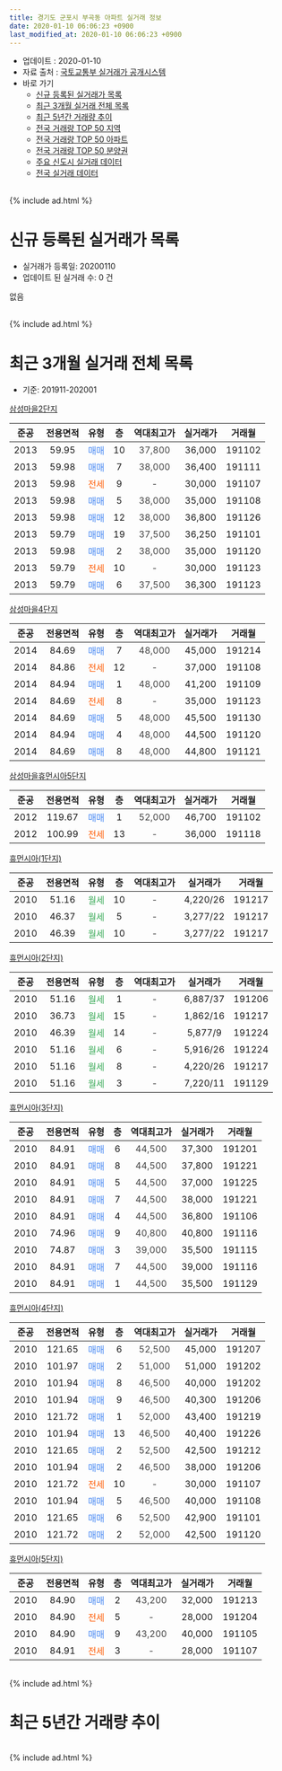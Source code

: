 ```yaml
---
title: 경기도 군포시 부곡동 아파트 실거래 정보
date: 2020-01-10 06:06:23 +0900
last_modified_at: 2020-01-10 06:06:23 +0900
---
```


* 업데이트 : 2020-01-10
* 자료 출처 : [국토교통부 실거래가 공개시스템](http://rt.molit.go.kr)
* 바로 가기
    * [신규 등록된 실거래가 목록](#신규-등록된-실거래가-목록)
    * [최근 3개월 실거래 전체 목록](#최근-3개월-실거래-전체-목록)
    * [최근 5년간 거래량 추이](#최근-5년간-거래량-추이)
    * [전국 거래량 TOP 50 지역](https://inasie.github.io/apt-trade-info/최근-3개월-전국에서-가장-거래가-많이-발생한-지역)
    * [전국 거래량 TOP 50 아파트](https://inasie.github.io/apt-trade-info/최근-3개월-전국에서-가장-거래가-많이-발생한-아파트)
    * [전국 거래량 TOP 50 분양권](https://inasie.github.io/apt-trade-info/최근-3개월-전국에서-가장-거래가-많이-발생한-분양권)
    * [주요 신도시 실거래 데이터](https://inasie.github.io/apt-trade-info/주요-신도시)
    * [전국 실거래 데이터](https://inasie.github.io/apt-trade-info/전국)
<br>
{% include ad.html %}
<br>

# 신규 등록된 실거래가 목록
* 실거래가 등록일: 20200110
* 업데이트 된 실거래 수: 0 건

없음

<br>
{% include ad.html %}
<br>

# 최근 3개월 실거래 전체 목록
* 기준: 201911-202001


[삼성마을2단지](https://search.naver.com/search.naver?query=%EA%B2%BD%EA%B8%B0%EB%8F%84+%EA%B5%B0%ED%8F%AC%EC%8B%9C+%EB%B6%80%EA%B3%A1%EB%8F%99+%EC%82%BC%EC%84%B1%EB%A7%88%EC%9D%842%EB%8B%A8%EC%A7%80)

|준공|전용면적|유형|층|역대최고가|실거래가|거래월|
|:---:|:---:|:---:|:---:|:---:|:---:|:---:|
|2013|59.95|<span style="color:#4285f3">매매</span>|10|<span style="color:#444444">37,800</span>|36,000|191102|
|2013|59.98|<span style="color:#4285f3">매매</span>|7|<span style="color:#444444">38,000</span>|36,400|191111|
|2013|59.98|<span style="color:#ff5a00">전세</span>|9|<span style="color:#444444">-</span>|30,000|191107|
|2013|59.98|<span style="color:#4285f3">매매</span>|5|<span style="color:#444444">38,000</span>|35,000|191108|
|2013|59.98|<span style="color:#4285f3">매매</span>|12|<span style="color:#444444">38,000</span>|36,800|191126|
|2013|59.79|<span style="color:#4285f3">매매</span>|19|<span style="color:#444444">37,500</span>|36,250|191101|
|2013|59.98|<span style="color:#4285f3">매매</span>|2|<span style="color:#444444">38,000</span>|35,000|191120|
|2013|59.79|<span style="color:#ff5a00">전세</span>|10|<span style="color:#444444">-</span>|30,000|191123|
|2013|59.79|<span style="color:#4285f3">매매</span>|6|<span style="color:#444444">37,500</span>|36,300|191123|

[삼성마을4단지](https://search.naver.com/search.naver?query=%EA%B2%BD%EA%B8%B0%EB%8F%84+%EA%B5%B0%ED%8F%AC%EC%8B%9C+%EB%B6%80%EA%B3%A1%EB%8F%99+%EC%82%BC%EC%84%B1%EB%A7%88%EC%9D%844%EB%8B%A8%EC%A7%80)

|준공|전용면적|유형|층|역대최고가|실거래가|거래월|
|:---:|:---:|:---:|:---:|:---:|:---:|:---:|
|2014|84.69|<span style="color:#4285f3">매매</span>|7|<span style="color:#444444">48,000</span>|45,000|191214|
|2014|84.86|<span style="color:#ff5a00">전세</span>|12|<span style="color:#444444">-</span>|37,000|191108|
|2014|84.94|<span style="color:#4285f3">매매</span>|1|<span style="color:#444444">48,000</span>|41,200|191109|
|2014|84.69|<span style="color:#ff5a00">전세</span>|8|<span style="color:#444444">-</span>|35,000|191123|
|2014|84.69|<span style="color:#4285f3">매매</span>|5|<span style="color:#444444">48,000</span>|45,500|191130|
|2014|84.94|<span style="color:#4285f3">매매</span>|4|<span style="color:#444444">48,000</span>|44,500|191120|
|2014|84.69|<span style="color:#4285f3">매매</span>|8|<span style="color:#444444">48,000</span>|44,800|191121|

[삼성마을휴먼시아5단지](https://search.naver.com/search.naver?query=%EA%B2%BD%EA%B8%B0%EB%8F%84+%EA%B5%B0%ED%8F%AC%EC%8B%9C+%EB%B6%80%EA%B3%A1%EB%8F%99+%EC%82%BC%EC%84%B1%EB%A7%88%EC%9D%84%ED%9C%B4%EB%A8%BC%EC%8B%9C%EC%95%845%EB%8B%A8%EC%A7%80)

|준공|전용면적|유형|층|역대최고가|실거래가|거래월|
|:---:|:---:|:---:|:---:|:---:|:---:|:---:|
|2012|119.67|<span style="color:#4285f3">매매</span>|1|<span style="color:#444444">52,000</span>|46,700|191102|
|2012|100.99|<span style="color:#ff5a00">전세</span>|13|<span style="color:#444444">-</span>|36,000|191118|

[휴먼시아(1단지)](https://search.naver.com/search.naver?query=%EA%B2%BD%EA%B8%B0%EB%8F%84+%EA%B5%B0%ED%8F%AC%EC%8B%9C+%EB%B6%80%EA%B3%A1%EB%8F%99+%ED%9C%B4%EB%A8%BC%EC%8B%9C%EC%95%84%281%EB%8B%A8%EC%A7%80%29)

|준공|전용면적|유형|층|역대최고가|실거래가|거래월|
|:---:|:---:|:---:|:---:|:---:|:---:|:---:|
|2010|51.16|<span style="color:#34a853">월세</span>|10|<span style="color:#444444">-</span>|4,220/26|191217|
|2010|46.37|<span style="color:#34a853">월세</span>|5|<span style="color:#444444">-</span>|3,277/22|191217|
|2010|46.39|<span style="color:#34a853">월세</span>|10|<span style="color:#444444">-</span>|3,277/22|191217|

[휴먼시아(2단지)](https://search.naver.com/search.naver?query=%EA%B2%BD%EA%B8%B0%EB%8F%84+%EA%B5%B0%ED%8F%AC%EC%8B%9C+%EB%B6%80%EA%B3%A1%EB%8F%99+%ED%9C%B4%EB%A8%BC%EC%8B%9C%EC%95%84%282%EB%8B%A8%EC%A7%80%29)

|준공|전용면적|유형|층|역대최고가|실거래가|거래월|
|:---:|:---:|:---:|:---:|:---:|:---:|:---:|
|2010|51.16|<span style="color:#34a853">월세</span>|1|<span style="color:#444444">-</span>|6,887/37|191206|
|2010|36.73|<span style="color:#34a853">월세</span>|15|<span style="color:#444444">-</span>|1,862/16|191217|
|2010|46.39|<span style="color:#34a853">월세</span>|14|<span style="color:#444444">-</span>|5,877/9|191224|
|2010|51.16|<span style="color:#34a853">월세</span>|6|<span style="color:#444444">-</span>|5,916/26|191224|
|2010|51.16|<span style="color:#34a853">월세</span>|8|<span style="color:#444444">-</span>|4,220/26|191217|
|2010|51.16|<span style="color:#34a853">월세</span>|3|<span style="color:#444444">-</span>|7,220/11|191129|

[휴먼시아(3단지)](https://search.naver.com/search.naver?query=%EA%B2%BD%EA%B8%B0%EB%8F%84+%EA%B5%B0%ED%8F%AC%EC%8B%9C+%EB%B6%80%EA%B3%A1%EB%8F%99+%ED%9C%B4%EB%A8%BC%EC%8B%9C%EC%95%84%283%EB%8B%A8%EC%A7%80%29)

|준공|전용면적|유형|층|역대최고가|실거래가|거래월|
|:---:|:---:|:---:|:---:|:---:|:---:|:---:|
|2010|84.91|<span style="color:#4285f3">매매</span>|6|<span style="color:#444444">44,500</span>|37,300|191201|
|2010|84.91|<span style="color:#4285f3">매매</span>|8|<span style="color:#444444">44,500</span>|37,800|191221|
|2010|84.91|<span style="color:#4285f3">매매</span>|5|<span style="color:#444444">44,500</span>|37,000|191225|
|2010|84.91|<span style="color:#4285f3">매매</span>|7|<span style="color:#444444">44,500</span>|38,000|191221|
|2010|84.91|<span style="color:#4285f3">매매</span>|4|<span style="color:#444444">44,500</span>|36,800|191106|
|2010|74.96|<span style="color:#4285f3">매매</span>|9|<span style="color:#444444">40,800</span>|40,800|191116|
|2010|74.87|<span style="color:#4285f3">매매</span>|3|<span style="color:#444444">39,000</span>|35,500|191115|
|2010|84.91|<span style="color:#4285f3">매매</span>|7|<span style="color:#444444">44,500</span>|39,000|191116|
|2010|84.91|<span style="color:#4285f3">매매</span>|1|<span style="color:#444444">44,500</span>|35,500|191129|

[휴먼시아(4단지)](https://search.naver.com/search.naver?query=%EA%B2%BD%EA%B8%B0%EB%8F%84+%EA%B5%B0%ED%8F%AC%EC%8B%9C+%EB%B6%80%EA%B3%A1%EB%8F%99+%ED%9C%B4%EB%A8%BC%EC%8B%9C%EC%95%84%284%EB%8B%A8%EC%A7%80%29)

|준공|전용면적|유형|층|역대최고가|실거래가|거래월|
|:---:|:---:|:---:|:---:|:---:|:---:|:---:|
|2010|121.65|<span style="color:#4285f3">매매</span>|6|<span style="color:#444444">52,500</span>|45,000|191207|
|2010|101.97|<span style="color:#4285f3">매매</span>|2|<span style="color:#444444">51,000</span>|51,000|191202|
|2010|101.94|<span style="color:#4285f3">매매</span>|8|<span style="color:#444444">46,500</span>|40,000|191202|
|2010|101.94|<span style="color:#4285f3">매매</span>|9|<span style="color:#444444">46,500</span>|40,300|191206|
|2010|121.72|<span style="color:#4285f3">매매</span>|1|<span style="color:#444444">52,000</span>|43,400|191219|
|2010|101.94|<span style="color:#4285f3">매매</span>|13|<span style="color:#444444">46,500</span>|40,400|191226|
|2010|121.65|<span style="color:#4285f3">매매</span>|2|<span style="color:#444444">52,500</span>|42,500|191212|
|2010|101.94|<span style="color:#4285f3">매매</span>|2|<span style="color:#444444">46,500</span>|38,000|191206|
|2010|121.72|<span style="color:#ff5a00">전세</span>|10|<span style="color:#444444">-</span>|30,000|191107|
|2010|101.94|<span style="color:#4285f3">매매</span>|5|<span style="color:#444444">46,500</span>|40,000|191108|
|2010|121.65|<span style="color:#4285f3">매매</span>|6|<span style="color:#444444">52,500</span>|42,900|191101|
|2010|121.72|<span style="color:#4285f3">매매</span>|2|<span style="color:#444444">52,000</span>|42,500|191120|


<script async src="//pagead2.googlesyndication.com/pagead/js/adsbygoogle.js"></script>
<!-- 기본 -->
<ins class="adsbygoogle"
     style="display:block"
     data-ad-client="ca-pub-2446590836940007"
     data-ad-slot="1659523306"
     data-ad-format="auto"
     data-full-width-responsive="true"></ins>
<script>
(adsbygoogle = window.adsbygoogle || []).push({});
</script>


[휴먼시아(5단지)](https://search.naver.com/search.naver?query=%EA%B2%BD%EA%B8%B0%EB%8F%84+%EA%B5%B0%ED%8F%AC%EC%8B%9C+%EB%B6%80%EA%B3%A1%EB%8F%99+%ED%9C%B4%EB%A8%BC%EC%8B%9C%EC%95%84%285%EB%8B%A8%EC%A7%80%29)

|준공|전용면적|유형|층|역대최고가|실거래가|거래월|
|:---:|:---:|:---:|:---:|:---:|:---:|:---:|
|2010|84.90|<span style="color:#4285f3">매매</span>|2|<span style="color:#444444">43,200</span>|32,000|191213|
|2010|84.90|<span style="color:#ff5a00">전세</span>|5|<span style="color:#444444">-</span>|28,000|191204|
|2010|84.90|<span style="color:#4285f3">매매</span>|9|<span style="color:#444444">43,200</span>|40,000|191105|
|2010|84.91|<span style="color:#ff5a00">전세</span>|3|<span style="color:#444444">-</span>|28,000|191107|


<br>
{% include ad.html %}
<br>

# 최근 5년간 거래량 추이


<div style="width:100%;">
    <canvas id="deal_progress" height="200"></canvas>
</div>

<script>
new Chart(document.getElementById("deal_progress"), {
    type: 'line',
    data: {
        labels: ['201501','201502','201503','201504','201505','201506','201507','201508','201509','201510','201511','201512','201601','201602','201603','201604','201605','201606','201607','201608','201609','201610','201611','201612','201701','201702','201703','201704','201705','201706','201707','201708','201709','201710','201711','201712','201801','201802','201803','201804','201805','201806','201807','201808','201809','201810','201811','201812','201901','201902','201903','201904','201905','201906','201907','201908','201909','201910','201911','201912','202001'],
        datasets: [{
            label: '매매',
            pointRadius: 1,
            data: [26, 9, 20, 14, 14, 15, 17, 14, 16, 16, 13, 8, 9, 13, 20, 12, 16, 25, 14, 15, 20, 17, 9, 5, 3, 10, 12, 8, 18, 17, 15, 9, 9, 12, 17, 7, 9, 10, 5, 8, 8, 10, 1, 17, 23, 18, 9, 6, 6, 8, 8, 4, 8, 8, 16, 11, 8, 15, 21, 14, 0],
            borderColor: "rgba(255, 201, 14, 1)",
            backgroundColor: "rgba(255, 201, 14, 0.5)",
            fill: false,
            lineTension: 0
        },{
            label: '전월세',
            pointRadius: 1,
            data: [10, 6, 12, 9, 14, 9, 25, 19, 10, 15, 11, 9, 9, 13, 36, 19, 38, 20, 22, 51, 8, 11, 19, 12, 13, 9, 12, 17, 11, 8, 13, 13, 10, 13, 15, 14, 8, 12, 29, 13, 33, 17, 18, 66, 15, 15, 12, 16, 7, 12, 6, 5, 8, 5, 7, 10, 11, 10, 8, 9, 0],
            borderColor: "rgba(0, 141, 185, 1)",
            backgroundColor: "rgba(0, 141, 185, 0.5)",
            fill: false,
            lineTension: 0
        }
        ]
    },
    options: {
        responsive: true,
        title: {
            display: false
        },
        tooltips: {
            mode: 'index',
            intersect: false
        },
        hover: {
            mode: 'nearest',
            intersect: true
        },
        scales: {
            xAxes: [{
                display: true,
                scaleLabel: {
                    display: true,
                    labelString: '년/월'
                }
            }],
            yAxes: [{
                display: true,
                ticks: {
                    suggestedMin: 0,
                },
                scaleLabel: {
                    display: true,
                    labelString: '실거래 수'
                }
            }]
        }
    }
});

</script>


<br>
{% include ad.html %}
<br>

